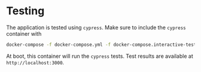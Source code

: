 # Testing

The application is tested using `cypress`. Make sure to include the `cypress` container with

```bash
docker-compose -f docker-compose.yml -f docker-compose.interactive-testing.yml up -d
```

At boot, this container will run the `cypress` tests. Test results are available at `http://localhost:3000`.